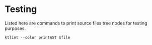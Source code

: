 # Testing

Listed here are commands to print source files tree nodes for testing purposes.

```shell
ktlint --color printAST $file
```
